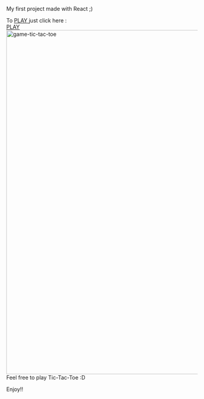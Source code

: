 My first project made with React ;) 

To <a href="jahoodev.github.io/React_Tic-Tac-Toe/"> PLAY </a> just click here :  
  <a href="jahoodev.github.io/React_Tic-Tac-Toe/"> PLAY 
    <img width="1370" height="908" alt="game-tic-tac-toe" src="https://github.com/user-attachments/assets/ddd2b727-28c8-4443-9a05-a3f497e78bc5" />
  </a>
Feel free to play Tic-Tac-Toe :D

Enjoy!!
